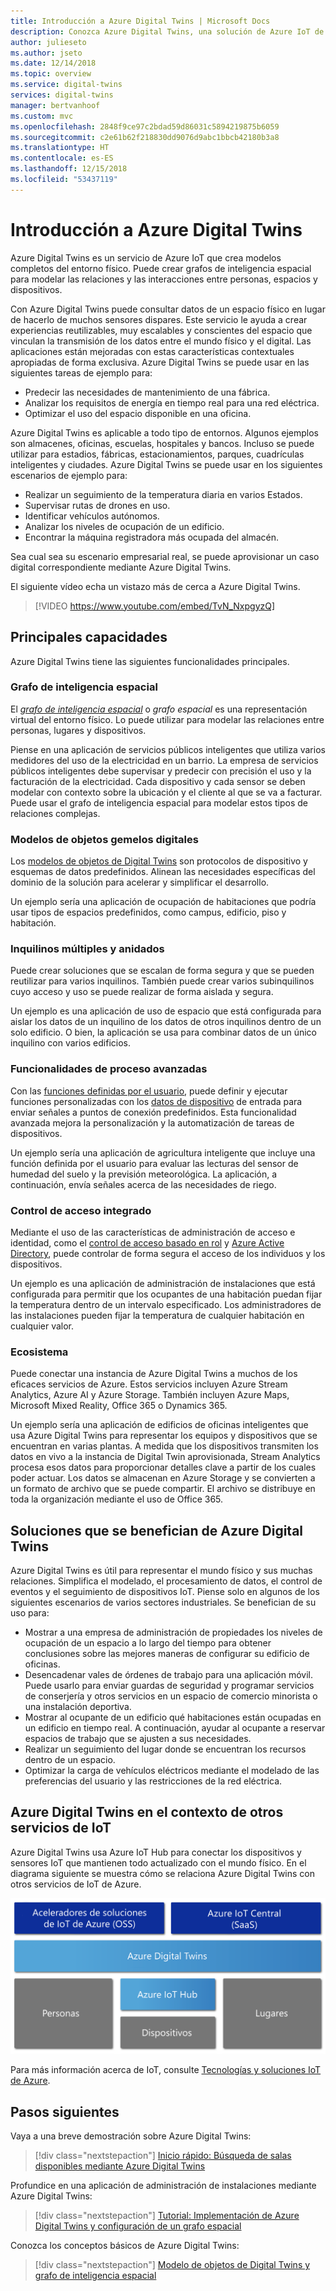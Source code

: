 ```yaml
---
title: Introducción a Azure Digital Twins | Microsoft Docs
description: Conozca Azure Digital Twins, una solución de Azure IoT de inteligencia espacial.
author: julieseto
ms.author: jseto
ms.date: 12/14/2018
ms.topic: overview
ms.service: digital-twins
services: digital-twins
manager: bertvanhoof
ms.custom: mvc
ms.openlocfilehash: 2848f9ce97c2bdad59d86031c5894219875b6059
ms.sourcegitcommit: c2e61b62f218830dd9076d9abc1bbcb42180b3a8
ms.translationtype: HT
ms.contentlocale: es-ES
ms.lasthandoff: 12/15/2018
ms.locfileid: "53437119"
---
```

# <a name="overview-of-azure-digital-twins"></a>Introducción a Azure Digital Twins

Azure Digital Twins es un servicio de Azure IoT que crea modelos completos del entorno físico. Puede crear grafos de inteligencia espacial para modelar las relaciones y las interacciones entre personas, espacios y dispositivos.

Con Azure Digital Twins puede consultar datos de un espacio físico en lugar de hacerlo de muchos sensores dispares. Este servicio le ayuda a crear experiencias reutilizables, muy escalables y conscientes del espacio que vinculan la transmisión de los datos entre el mundo físico y el digital. Las aplicaciones están mejoradas con estas características contextuales apropiadas de forma exclusiva. Azure Digital Twins se puede usar en las siguientes tareas de ejemplo para:

- Predecir las necesidades de mantenimiento de una fábrica.
- Analizar los requisitos de energía en tiempo real para una red eléctrica.
- Optimizar el uso del espacio disponible en una oficina.

Azure Digital Twins es aplicable a todo tipo de entornos. Algunos ejemplos son almacenes, oficinas, escuelas, hospitales y bancos. Incluso se puede utilizar para estadios, fábricas, estacionamientos, parques, cuadrículas inteligentes y ciudades. Azure Digital Twins se puede usar en los siguientes escenarios de ejemplo para:

- Realizar un seguimiento de la temperatura diaria en varios Estados.
- Supervisar rutas de drones en uso.
- Identificar vehículos autónomos.
- Analizar los niveles de ocupación de un edificio.
- Encontrar la máquina registradora más ocupada del almacén.

Sea cual sea su escenario empresarial real, se puede aprovisionar un caso digital correspondiente mediante Azure Digital Twins.

El siguiente vídeo echa un vistazo más de cerca a Azure Digital Twins.

> [!VIDEO https://www.youtube.com/embed/TvN_NxpgyzQ]

## <a name="key-capabilities"></a>Principales capacidades

Azure Digital Twins tiene las siguientes funcionalidades principales.

### <a name="spatial-intelligence-graph"></a>Grafo de inteligencia espacial

El [*grafo de inteligencia espacial*](./concepts-objectmodel-spatialgraph.md) o *grafo espacial* es una representación virtual del entorno físico. Lo puede utilizar para modelar las relaciones entre personas, lugares y dispositivos.

Piense en una aplicación de servicios públicos inteligentes que utiliza varios medidores del uso de la electricidad en un barrio. La empresa de servicios públicos inteligentes debe supervisar y predecir con precisión el uso y la facturación de la electricidad. Cada dispositivo y cada sensor se deben modelar con contexto sobre la ubicación y el cliente al que se va a facturar. Puede usar el grafo de inteligencia espacial para modelar estos tipos de relaciones complejas.

### <a name="digital-twin-object-models"></a>Modelos de objetos gemelos digitales

Los [modelos de objetos de Digital Twins](./concepts-objectmodel-spatialgraph.md) son protocolos de dispositivo y esquemas de datos predefinidos. Alinean las necesidades específicas del dominio de la solución para acelerar y simplificar el desarrollo.

Un ejemplo sería una aplicación de ocupación de habitaciones que podría usar tipos de espacios predefinidos, como campus, edificio, piso y habitación.

### <a name="multiple-and-nested-tenants"></a>Inquilinos múltiples y anidados

Puede crear soluciones que se escalan de forma segura y que se pueden reutilizar para varios inquilinos. También puede crear varios subinquilinos cuyo acceso y uso se puede realizar de forma aislada y segura.

Un ejemplo es una aplicación de uso de espacio que está configurada para aislar los datos de un inquilino de los datos de otros inquilinos dentro de un solo edificio. O bien, la aplicación se usa para combinar datos de un único inquilino con varios edificios.

### <a name="advanced-compute-capabilities"></a>Funcionalidades de proceso avanzadas

Con las [funciones definidas por el usuario](./concepts-user-defined-functions.md), puede definir y ejecutar funciones personalizadas con los [datos de dispositivo](./concepts-device-ingress.md) de entrada para enviar señales a puntos de conexión predefinidos. Esta funcionalidad avanzada mejora la personalización y la automatización de tareas de dispositivos.

Un ejemplo sería una aplicación de agricultura inteligente que incluye una función definida por el usuario para evaluar las lecturas del sensor de humedad del suelo y la previsión meteorológica. La aplicación, a continuación, envía señales acerca de las necesidades de riego.

### <a name="built-in-access-control"></a>Control de acceso integrado

Mediante el uso de las características de administración de acceso e identidad, como el [control de acceso basado en rol](./security-role-based-access-control.md) y [Azure Active Directory](./security-authenticating-apis.md), puede controlar de forma segura el acceso de los individuos y los dispositivos.

Un ejemplo es una aplicación de administración de instalaciones que está configurada para permitir que los ocupantes de una habitación puedan fijar la temperatura dentro de un intervalo especificado. Los administradores de las instalaciones pueden fijar la temperatura de cualquier habitación en cualquier valor.

### <a name="ecosystem"></a>Ecosistema

Puede conectar una instancia de Azure Digital Twins a muchos de los eficaces servicios de Azure. Estos servicios incluyen Azure Stream Analytics, Azure AI y Azure Storage. También incluyen Azure Maps, Microsoft Mixed Reality, Office 365 o Dynamics 365.

Un ejemplo sería una aplicación de edificios de oficinas inteligentes que usa Azure Digital Twins para representar los equipos y dispositivos que se encuentran en varias plantas. A medida que los dispositivos transmiten los datos en vivo a la instancia de Digital Twin aprovisionada, Stream Analytics procesa esos datos para proporcionar detalles clave a partir de los cuales poder actuar. Los datos se almacenan en Azure Storage y se convierten a un formato de archivo que se puede compartir. El archivo se distribuye en toda la organización mediante el uso de Office 365.

## <a name="solutions-that-benefit-from-azure-digital-twins"></a>Soluciones que se benefician de Azure Digital Twins

Azure Digital Twins es útil para representar el mundo físico y sus muchas relaciones. Simplifica el modelado, el procesamiento de datos, el control de eventos y el seguimiento de dispositivos IoT. Piense solo en algunos de los siguientes escenarios de varios sectores industriales. Se benefician de su uso para:

* Mostrar a una empresa de administración de propiedades los niveles de ocupación de un espacio a lo largo del tiempo para obtener conclusiones sobre las mejores maneras de configurar su edificio de oficinas.
* Desencadenar vales de órdenes de trabajo para una aplicación móvil. Puede usarlo para enviar guardas de seguridad y programar servicios de conserjería y otros servicios en un espacio de comercio minorista o una instalación deportiva.
* Mostrar al ocupante de un edificio qué habitaciones están ocupadas en un edificio en tiempo real. A continuación, ayudar al ocupante a reservar espacios de trabajo que se ajusten a sus necesidades.
* Realizar un seguimiento del lugar donde se encuentran los recursos dentro de un espacio.
* Optimizar la carga de vehículos eléctricos mediante el modelado de las preferencias del usuario y las restricciones de la red eléctrica.

## <a name="azure-digital-twins-in-the-context-of-other-iot-services"></a>Azure Digital Twins en el contexto de otros servicios de IoT

Azure Digital Twins usa Azure IoT Hub para conectar los dispositivos y sensores IoT que mantienen todo actualizado con el mundo físico. En el diagrama siguiente se muestra cómo se relaciona Azure Digital Twins con otros servicios de IoT de Azure.

![Azure Digital Twins es un servicio basado en Azure IoT Hub][1]

Para más información acerca de IoT, consulte [Tecnologías y soluciones IoT de Azure](https://docs.microsoft.com/azure/iot-fundamentals/iot-services-and-technologies).

## <a name="next-steps"></a>Pasos siguientes

Vaya a una breve demostración sobre Azure Digital Twins:

>[!div class="nextstepaction"]
>[Inicio rápido: Búsqueda de salas disponibles mediante Azure Digital Twins](./quickstart-view-occupancy-dotnet.md)

Profundice en una aplicación de administración de instalaciones mediante Azure Digital Twins:

>[!div class="nextstepaction"]
>[Tutorial: Implementación de Azure Digital Twins y configuración de un grafo espacial](./tutorial-facilities-setup.md)

Conozca los conceptos básicos de Azure Digital Twins:

>[!div class="nextstepaction"]
>[Modelo de objetos de Digital Twins y grafo de inteligencia espacial](./concepts-objectmodel-spatialgraph.md)

<!-- Images -->
[1]: media/overview/azure-digital-twins-in-iot-ecosystem.png